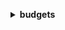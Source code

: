 **<details ><summary style="color:none;">budgets</summary><blockquote>**

- **<details><summary style="color:none;"><b><u>create-budget</b></u></summary><blockquote>**

  * **<p style="color:none;">--account-id</p>**
  * **<p style="color:none;">--budget</p>**
  * **<p style="color:none;">--notifications-with-subscribers</p>**
  * **<p style="color:none;">--cli-input-json</p>**
  * **<p style="color:none;">--cli-input-yaml</p>**
  * **<p style="color:none;">--generate-cli-skeleton</p>**

  </br>

  <p style="color:red;">**Description**</p>

  </br>

  ## **Examples**

  ```bash

  ```
  ```json

  ```

  </br>

- **<details><summary style="color:none;"><b><u>create-budget-action</b></u></summary><blockquote>**

  * **<p style="color:none;">--account-id</p>**
  * **<p style="color:none;">--budget-name</p>**
  * **<p style="color:none;">--notification-type</p>**
  * **<p style="color:none;">--action-type</p>**
  * **<p style="color:none;">--action-threshold</p>**
  * **<p style="color:none;">--definition</p>**
  * **<p style="color:none;">--execution-role-arn</p>**
  * **<p style="color:none;">--approval-model</p>**
  * **<p style="color:none;">--subscribers</p>**
  * **<p style="color:none;">--cli-input-json</p>**
  * **<p style="color:none;">--cli-input-yaml</p>**
  * **<p style="color:none;">--generate-cli-skeleton</p>**

  </br>

  <p style="color:red;">**Description**</p>

  </br>

  ## **Examples**

  ```bash

  ```
  ```json

  ```

  </br>

- **<details><summary style="color:none;"><b><u>create-notification</b></u></summary><blockquote>**

  * **<p style="color:none;">--account-id</p>**
  * **<p style="color:none;">--budget-name</p>**
  * **<p style="color:none;">--notification</p>**
  * **<p style="color:none;">--subscribers</p>**
  * **<p style="color:none;">--cli-input-json</p>**
  * **<p style="color:none;">--cli-input-yaml</p>**
  * **<p style="color:none;">--generate-cli-skeleton</p>**

  </br>

  <p style="color:red;">**Description**</p>

  </br>

  ## **Examples**

  ```bash

  ```
  ```json

  ```

  </br>

- **<details><summary style="color:none;"><b><u>create-subscriber</b></u></summary><blockquote>**

  * **<p style="color:none;">--account-id</p>**
  * **<p style="color:none;">--budget-name</p>**
  * **<p style="color:none;">--notification</p>**
  * **<p style="color:none;">--subscriber</p>**
  * **<p style="color:none;">--cli-input-json</p>**
  * **<p style="color:none;">--cli-input-yaml</p>**
  * **<p style="color:none;">--generate-cli-skeleton</p>**

  </br>

  <p style="color:red;">**Description**</p>

  </br>

  ## **Examples**

  ```bash

  ```
  ```json

  ```

  </br>

- **<details><summary style="color:none;"><b><u>delete-budget</b></u></summary><blockquote>**

  * **<p style="color:none;">--account-id</p>**
  * **<p style="color:none;">--budget-name</p>**
  * **<p style="color:none;">--cli-input-json</p>**
  * **<p style="color:none;">--cli-input-yaml</p>**
  * **<p style="color:none;">--generate-cli-skeleton</p>**

  </br>

  <p style="color:red;">**Description**</p>

  </br>

  ## **Examples**

  ```bash

  ```
  ```json

  ```

  </br>

- **<details><summary style="color:none;"><b><u>delete-budget-action</b></u></summary><blockquote>**

  * **<p style="color:none;">--account-id</p>**
  * **<p style="color:none;">--budget-name</p>**
  * **<p style="color:none;">--action-id</p>**
  * **<p style="color:none;">--cli-input-json</p>**
  * **<p style="color:none;">--cli-input-yaml</p>**
  * **<p style="color:none;">--generate-cli-skeleton</p>**

  </br>

  <p style="color:red;">**Description**</p>

  </br>

  ## **Examples**

  ```bash

  ```
  ```json

  ```

  </br>

- **<details><summary style="color:none;"><b><u>delete-notification</b></u></summary><blockquote>**

  * **<p style="color:none;">--account-id</p>**
  * **<p style="color:none;">--budget-name</p>**
  * **<p style="color:none;">--notification</p>**
  * **<p style="color:none;">--cli-input-json</p>**
  * **<p style="color:none;">--cli-input-yaml</p>**
  * **<p style="color:none;">--generate-cli-skeleton</p>**

  </br>

  <p style="color:red;">**Description**</p>

  </br>

  ## **Examples**

  ```bash

  ```
  ```json

  ```

  </br>

- **<details><summary style="color:none;"><b><u>delete-subscriber</b></u></summary><blockquote>**

  * **<p style="color:none;">--account-id</p>**
  * **<p style="color:none;">--budget-name</p>**
  * **<p style="color:none;">--notification</p>**
  * **<p style="color:none;">--subscriber</p>**
  * **<p style="color:none;">--cli-input-json</p>**
  * **<p style="color:none;">--cli-input-yaml</p>**
  * **<p style="color:none;">--generate-cli-skeleton</p>**

  </br>

  <p style="color:red;">**Description**</p>

  </br>

  ## **Examples**

  ```bash

  ```
  ```json

  ```

  </br>

- **<details><summary style="color:none;"><b><u>describe-budget</b></u></summary><blockquote>**

  * **<p style="color:none;">--account-id</p>**
  * **<p style="color:none;">--budget-name</p>**
  * **<p style="color:none;">--cli-input-json</p>**
  * **<p style="color:none;">--cli-input-yaml</p>**
  * **<p style="color:none;">--generate-cli-skeleton</p>**

  </br>

  <p style="color:red;">**Description**</p>

  </br>

  ## **Examples**

  ```bash

  ```
  ```json

  ```

  </br>

- **<details><summary style="color:none;"><b><u>describe-budget-action</b></u></summary><blockquote>**

  * **<p style="color:none;">--account-id</p>**
  * **<p style="color:none;">--budget-name</p>**
  * **<p style="color:none;">--action-id</p>**
  * **<p style="color:none;">--cli-input-json</p>**
  * **<p style="color:none;">--cli-input-yaml</p>**
  * **<p style="color:none;">--generate-cli-skeleton</p>**

  </br>

  <p style="color:red;">**Description**</p>

  </br>

  ## **Examples**

  ```bash

  ```
  ```json

  ```

  </br>

- **<details><summary style="color:none;"><b><u>describe-budget-action-histories</b></u></summary><blockquote>**

  * **<p style="color:none;">--account-id</p>**
  * **<p style="color:none;">--budget-name</p>**
  * **<p style="color:none;">--action-id</p>**
  * **<p style="color:none;">--time-period</p>**
  * **<p style="color:none;">--cli-input-json</p>**
  * **<p style="color:none;">--cli-input-yaml</p>**
  * **<p style="color:none;">--starting-token</p>**
  * **<p style="color:none;">--page-size</p>**
  * **<p style="color:none;">--max-items</p>**
  * **<p style="color:none;">--generate-cli-skeleton</p>**

  </br>

  <p style="color:red;">**Description**</p>

  </br>

  ## **Examples**

  ```bash

  ```
  ```json

  ```

  </br>

- **<details><summary style="color:none;"><b><u>describe-budget-actions-for-account</b></u></summary><blockquote>**

  * **<p style="color:none;">--account-id</p>**
  * **<p style="color:none;">--cli-input-json</p>**
  * **<p style="color:none;">--cli-input-yaml</p>**
  * **<p style="color:none;">--starting-token</p>**
  * **<p style="color:none;">--page-size</p>**
  * **<p style="color:none;">--max-items</p>**
  * **<p style="color:none;">--generate-cli-skeleton</p>**

  </br>

  <p style="color:red;">**Description**</p>

  </br>

  ## **Examples**

  ```bash

  ```
  ```json

  ```

  </br>

- **<details><summary style="color:none;"><b><u>describe-budget-actions-for-budget</b></u></summary><blockquote>**

  * **<p style="color:none;">--account-id</p>**
  * **<p style="color:none;">--budget-name</p>**
  * **<p style="color:none;">--cli-input-json</p>**
  * **<p style="color:none;">--cli-input-yaml</p>**
  * **<p style="color:none;">--starting-token</p>**
  * **<p style="color:none;">--page-size</p>**
  * **<p style="color:none;">--max-items</p>**
  * **<p style="color:none;">--generate-cli-skeleton</p>**

  </br>

  <p style="color:red;">**Description**</p>

  </br>

  ## **Examples**

  ```bash

  ```
  ```json

  ```

  </br>

- **<details><summary style="color:none;"><b><u>describe-budget-performance-history</b></u></summary><blockquote>**

  * **<p style="color:none;">--account-id</p>**
  * **<p style="color:none;">--budget-name</p>**
  * **<p style="color:none;">--time-period</p>**
  * **<p style="color:none;">--cli-input-json</p>**
  * **<p style="color:none;">--cli-input-yaml</p>**
  * **<p style="color:none;">--starting-token</p>**
  * **<p style="color:none;">--page-size</p>**
  * **<p style="color:none;">--max-items</p>**
  * **<p style="color:none;">--generate-cli-skeleton</p>**

  </br>

  <p style="color:red;">**Description**</p>

  </br>

  ## **Examples**

  ```bash

  ```
  ```json

  ```

  </br>

- **<details><summary style="color:none;"><b><u>describe-budgets</b></u></summary><blockquote>**

  * **<p style="color:none;">--account-id</p>**
  * **<p style="color:none;">--cli-input-json</p>**
  * **<p style="color:none;">--cli-input-yaml</p>**
  * **<p style="color:none;">--starting-token</p>**
  * **<p style="color:none;">--page-size</p>**
  * **<p style="color:none;">--max-items</p>**
  * **<p style="color:none;">--generate-cli-skeleton</p>**

  </br>

  <p style="color:red;">**Description**</p>

  </br>

  ## **Examples**

  ```bash

  ```
  ```json

  ```

  </br>

- **<details><summary style="color:none;"><b><u>describe-notifications-for-budget</b></u></summary><blockquote>**

  * **<p style="color:none;">--account-id</p>**
  * **<p style="color:none;">--budget-name</p>**
  * **<p style="color:none;">--cli-input-json</p>**
  * **<p style="color:none;">--cli-input-yaml</p>**
  * **<p style="color:none;">--starting-token</p>**
  * **<p style="color:none;">--page-size</p>**
  * **<p style="color:none;">--max-items</p>**
  * **<p style="color:none;">--generate-cli-skeleton</p>**

  </br>

  <p style="color:red;">**Description**</p>

  </br>

  ## **Examples**

  ```bash

  ```
  ```json

  ```

  </br>

- **<details><summary style="color:none;"><b><u>describe-subscribers-for-notification</b></u></summary><blockquote>**

  * **<p style="color:none;">--account-id</p>**
  * **<p style="color:none;">--budget-name</p>**
  * **<p style="color:none;">--notification</p>**
  * **<p style="color:none;">--cli-input-json</p>**
  * **<p style="color:none;">--cli-input-yaml</p>**
  * **<p style="color:none;">--starting-token</p>**
  * **<p style="color:none;">--page-size</p>**
  * **<p style="color:none;">--max-items</p>**
  * **<p style="color:none;">--generate-cli-skeleton</p>**

  </br>

  <p style="color:red;">**Description**</p>

  </br>

  ## **Examples**

  ```bash

  ```
  ```json

  ```

  </br>

- **<details><summary style="color:none;"><b><u>execute-budget-action</b></u></summary><blockquote>**

  * **<p style="color:none;">--account-id</p>**
  * **<p style="color:none;">--budget-name</p>**
  * **<p style="color:none;">--action-id</p>**
  * **<p style="color:none;">--execution-type</p>**
  * **<p style="color:none;">--cli-input-json</p>**
  * **<p style="color:none;">--cli-input-yaml</p>**
  * **<p style="color:none;">--generate-cli-skeleton</p>**

  </br>

  <p style="color:red;">**Description**</p>

  </br>

  ## **Examples**

  ```bash

  ```
  ```json

  ```

  </br>

- **<details><summary style="color:none;"><b><u>help</b></u></summary><blockquote>**

  * **<p style="color:none;"></p>**

  </br>

  <p style="color:red;">**Description**</p>

  </br>

  ## **Examples**

  ```bash

  ```
  ```json

  ```

  </br>

- **<details><summary style="color:none;"><b><u>update-budget</b></u></summary><blockquote>**

  * **<p style="color:none;">--account-id</p>**
  * **<p style="color:none;">--new-budget</p>**
  * **<p style="color:none;">--cli-input-json</p>**
  * **<p style="color:none;">--cli-input-yaml</p>**
  * **<p style="color:none;">--generate-cli-skeleton</p>**

  </br>

  <p style="color:red;">**Description**</p>

  </br>

  ## **Examples**

  ```bash

  ```
  ```json

  ```

  </br>

- **<details><summary style="color:none;"><b><u>update-budget-action</b></u></summary><blockquote>**

  * **<p style="color:none;">--account-id</p>**
  * **<p style="color:none;">--budget-name</p>**
  * **<p style="color:none;">--action-id</p>**
  * **<p style="color:none;">--notification-type</p>**
  * **<p style="color:none;">--action-threshold</p>**
  * **<p style="color:none;">--definition</p>**
  * **<p style="color:none;">--execution-role-arn</p>**
  * **<p style="color:none;">--approval-model</p>**
  * **<p style="color:none;">--subscribers</p>**
  * **<p style="color:none;">--cli-input-json</p>**
  * **<p style="color:none;">--cli-input-yaml</p>**
  * **<p style="color:none;">--generate-cli-skeleton</p>**

  </br>

  <p style="color:red;">**Description**</p>

  </br>

  ## **Examples**

  ```bash

  ```
  ```json

  ```

  </br>

- **<details><summary style="color:none;"><b><u>update-notification</b></u></summary><blockquote>**

  * **<p style="color:none;">--account-id</p>**
  * **<p style="color:none;">--budget-name</p>**
  * **<p style="color:none;">--old-notification</p>**
  * **<p style="color:none;">--new-notification</p>**
  * **<p style="color:none;">--cli-input-json</p>**
  * **<p style="color:none;">--cli-input-yaml</p>**
  * **<p style="color:none;">--generate-cli-skeleton</p>**

  </br>

  <p style="color:red;">**Description**</p>

  </br>

  ## **Examples**

  ```bash

  ```
  ```json

  ```

  </br>

- **<details><summary style="color:none;"><b><u>update-subscriber</b></u></summary><blockquote>**

  * **<p style="color:none;">--account-id</p>**
  * **<p style="color:none;">--budget-name</p>**
  * **<p style="color:none;">--notification</p>**
  * **<p style="color:none;">--old-subscriber</p>**
  * **<p style="color:none;">--new-subscriber</p>**
  * **<p style="color:none;">--cli-input-json</p>**
  * **<p style="color:none;">--cli-input-yaml</p>**
  * **<p style="color:none;">--generate-cli-skeleton</p>**

  </br>

  <p style="color:red;">**Description**</p>

  </br>

  ## **Examples**

  ```bash

  ```
  ```json

  ```

  </br>

</blockquote></details>
</blockquote></details>
</blockquote></details>
</blockquote></details>
</blockquote></details>
</blockquote></details>
</blockquote></details>
</blockquote></details>
</blockquote></details>
</blockquote></details>
</blockquote></details>
</blockquote></details>
</blockquote></details>
</blockquote></details>
</blockquote></details>
</blockquote></details>
</blockquote></details>
</blockquote></details>
</blockquote></details>
</blockquote></details>
</blockquote></details>
</blockquote></details>
</blockquote></details>
</blockquote></details>
